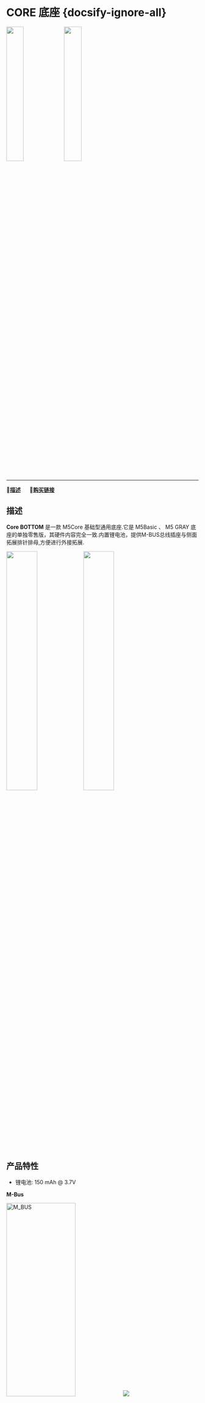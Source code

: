 # CORE 底座 {docsify-ignore-all}

<img src="assets/img/product_pics/base/core_base_03.png" width="30%" height="30%"><img src="assets/img/product_pics/base/core_base_02.png" width="30%" height="30%">

***

:memo:**[描述](#描述)**&nbsp;&nbsp;&nbsp;&nbsp;&nbsp;&nbsp;🛒**[购买链接](https://item.taobao.com/item.htm?spm=a1z10.5-c.w4002-1172588093.27.3b626971KRKjiu&id=585955214454)**

## 描述

**Core BOTTOM** 是一款 M5Core 基础型通用底座.它是 M5Basic 、 M5 GRAY 底座的单独零售版，其硬件内容完全一致.内置锂电池，提供M-BUS总线插座与侧面拓展排针排母,方便进行外接拓展.

<img src="assets/img/product_pics/base/core_base_01.png" width="40%" height="40%"><img src="assets/img/product_pics/base/core_base_04.png" width="40%" height="40%">

## 产品特性

- 锂电池: 150 mAh @ 3.7V

**M-Bus**

<img src="assets/img/product_pics/core/M-BUS.png" alt="M_BUS"  width="60%" height="36%">

<img src="assets/img/product_pics/base/core_base_05.png">
